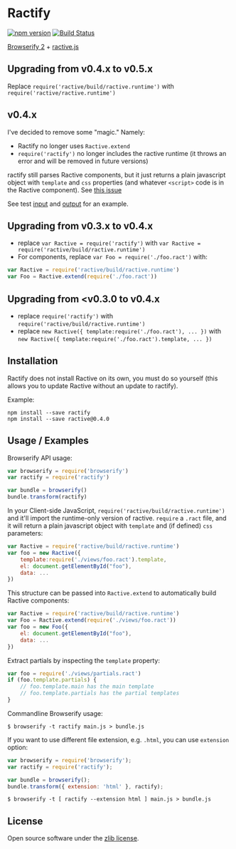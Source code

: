 Ractify
=================

[![npm version](https://badge.fury.io/js/ractify.svg)](http://badge.fury.io/js/ractify) [![Build Status](https://travis-ci.org/marcello3d/node-ractify.svg?branch=master)](https://travis-ci.org/marcello3d/node-ractify)

[Browserify 2](https://github.com/substack/node-browserify) + [ractive.js](http://www.ractivejs.org/)

Upgrading from v0.4.x to v0.5.x
-------------------------------

Replace `require('ractive/build/ractive.runtime')` with `require('ractive/ractive.runtime')`

v0.4.x
------

I've decided to remove some "magic." Namely:

* Ractify no longer uses `Ractive.extend`
* `require('ractify')` no longer includes the ractive runtime (it throws an error and will be removed in future versions)

ractify still parses Ractive components, but it just returns a plain javascript object with `template` and `css`
properties (and whatever `<script>` code is in the Ractive component). See [this issue](https://github.com/RactiveJS/Ractive/issues/366#issuecomment-36162827)

See test [input](test/Clock-component.ract) and [output](test/Clock-component.ract-output) for an example.

Upgrading from v0.3.x to v0.4.x
-------------------------------

* replace `var Ractive = require('ractify')` with `var Ractive = require('ractive/build/ractive.runtime')`
* For components, replace `var Foo = require('./foo.ract')` with:

```js
var Ractive = require('ractive/build/ractive.runtime')
var Foo = Ractive.extend(require('./foo.ract'))
```

Upgrading from <v0.3.0 to v0.4.x
--------------------------------

* replace `require('ractify')` with `require('ractive/build/ractive.runtime')`
* replace `new Ractive({ template:require('./foo.ract'), ... })` with `new Ractive({ template:require('./foo.ract').template, ... })`

Installation
------------

Ractify does not install Ractive on its own, you must do so yourself (this allows you to update Ractive without an
update to ractify).

Example:

```
npm install --save ractify
npm install --save ractive@0.4.0
```

Usage / Examples
----------------

Browserify API usage:

```js
var browserify = require('browserify')
var ractify = require('ractify')

var bundle = browserify()
bundle.transform(ractify)
```

In your Client-side JavaScript, `require('ractive/build/ractive.runtime')` and it'll import the runtime-only version of
ractive. `require` a `.ract` file, and it will return a plain javascript object with `template` and (if defined) `css`
parameters:

```js
var Ractive = require('ractive/build/ractive.runtime')
var foo = new Ractive({
    template:require('./views/foo.ract').template,
    el: document.getElementById("foo"),
    data: ...
})
```

This structure can be passed into `Ractive.extend` to automatically build Ractive components:

```js
var Ractive = require('ractive/build/ractive.runtime')
var Foo = Ractive.extend(require('./views/foo.ract'))
var foo = new Foo({
    el: document.getElementById("foo"),
    data: ...
})
```

Extract partials by inspecting the `template` property:

```js
var foo = require('./views/partials.ract')
if (foo.template.partials) {
    // foo.template.main has the main template
    // foo.template.partials has the partial templates
}
```

Commandline Browserify usage:
```
$ browserify -t ractify main.js > bundle.js
```

If you want to use different file extension, e.g. ```.html```, you can use ```extension``` option:

```js
var browserify = require('browserify');
var ractify = require('ractify');

var bundle = browserify();
bundle.transform({ extension: 'html' }, ractify);
```

```
$ browserify -t [ ractify --extension html ] main.js > bundle.js
```

License
-------
Open source software under the [zlib license](LICENSE).
